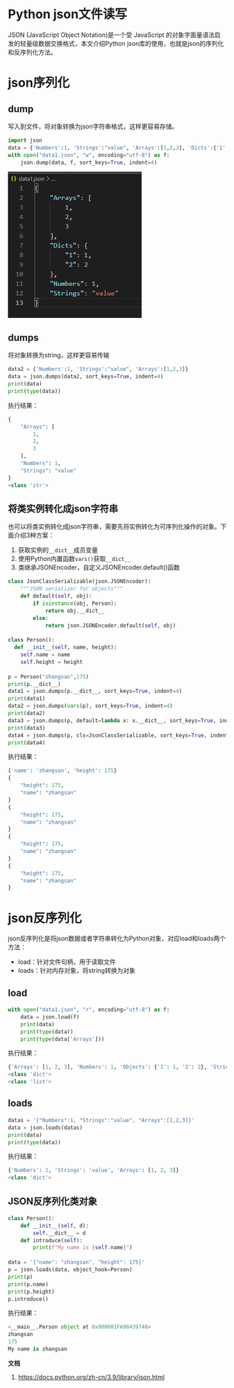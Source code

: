 # Python json文件读写
JSON (JavaScript Object Notation)是一个受 JavaScript 的对象字面量语法启发的轻量级数据交换格式，本文介绍Python json库的使用，也就是json的序列化和反序列化方法。

<!--more-->


# json序列化

## dump
写入到文件，将对象转换为json字符串格式，这样更容易存储。


```python
import json
data = {'Numbers':1, 'Strings':"value", 'Arrays':[1,2,3], 'Dicts':{'1':1,'2':2}}
with open("data1.json", "w", encoding="utf-8") as f:
    json.dump(data, f, sort_keys=True, indent=4)
```

![](python-library-for-json/json_dump.png)
## dumps

将对象转换为string，这样更容易传输


```python
data2 = {'Numbers':1, 'Strings':"value", 'Arrays':[1,2,3]}
data = json.dumps(data2, sort_keys=True, indent=4)
print(data)
print(type(data))

```
执行结果：
```python
{
    "Arrays": [
        1,
        2,
        3
    ],
    "Numbers": 1,
    "Strings": "value"
}
<class 'str'>
```


## 将类实例转化成json字符串
也可以将类实例转化成json字符串，需要先将实例转化为可序列化操作的对象。下面介绍3种方案：  
1. 获取实例的`__dict__`成员变量  
2. 使用Python内置函数`vars()`获取`__dict__`  
3. 类继承JSONEncoder，自定义JSONEncoder.default()函数  

```python
class JsonClassSerializable(json.JSONEncoder):
    """JSON serializer for objects"""
    def default(self, obj):
        if isinstance(obj, Person):
            return obj.__dict__
        else:
            return json.JSONEncoder.default(self, obj)    

class Person():
  def __init__(self, name, height):
    self.name = name
    self.height = height
    
p = Person("zhangsan",175)
print(p.__dict__)
data1 = json.dumps(p.__dict__, sort_keys=True, indent=4)
print(data1)
data2 = json.dumps(vars(p), sort_keys=True, indent=4)
print(data2)
data3 = json.dumps(p, default=lambda x: x.__dict__, sort_keys=True, indent=4)
print(data3)
data4 = json.dumps(p, cls=JsonClassSerializable, sort_keys=True, indent=4)
print(data4)
```
执行结果：
```python
{'name': 'zhangsan', 'height': 175}
{
    "height": 175,
    "name": "zhangsan"
}
{
    "height": 175,
    "name": "zhangsan"
}
{
    "height": 175,
    "name": "zhangsan"
}
{
    "height": 175,
    "name": "zhangsan"
}
```


# json反序列化

json反序列化是将json数据或者字符串转化为Python对象，对应load和loads两个方法：
- load：针对文件句柄，用于读取文件  
- loads：针对内存对象，将string转换为对象


## load


```python
with open("data1.json", "r", encoding="utf-8") as f:
    data = json.load(f)
    print(data)
    print(type(data))
    print(type(data['Arrays']))

```
执行结果：
```python
{'Arrays': [1, 2, 3], 'Numbers': 1, 'Objects': {'1': 1, '2': 2}, 'Strings': 'value'}
<class 'dict'>
<class 'list'>
```


## loads


```python
datas = '{"Numbers":1, "Strings":"value", "Arrays":[1,2,3]}'
data = json.loads(datas)
print(data)
print(type(data))

```
执行结果：
```python
{'Numbers': 1, 'Strings': 'value', 'Arrays': [1, 2, 3]}
<class 'dict'>
```


## JSON反序列化类对象


```python
class Person():
    def __init__(self, d):
        self.__dict__ = d
    def introduce(self):
        print(f"My name is {self.name}")

data = '{"name": "zhangsan", "height": 175}' 
p = json.loads(data, object_hook=Person)
print(p)
print(p.name)
print(p.height)
p.introduce()

```
执行结果：
```python
<__main__.Person object at 0x000001FA98439748>
zhangsan
175
My name is zhangsan
```

**文档**

1. https://docs.python.org/zh-cn/3.9/library/json.html



